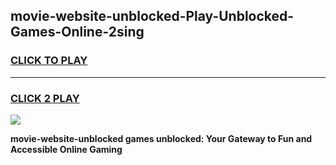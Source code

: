 
## movie-website-unblocked-Play-Unblocked-Games-Online-2sing
<h3>
<a href="https://premium76.site?title=movie-website-unblocked&ref=25A">CLICK TO PLAY</a></h3>
<hr>

<h3>
<a href="https://premium76.site?title=movie-website-unblocked&ref=25A">CLICK 2 PLAY</a>
  
</h3>

<a href="https://premium76.site?title=movie-website-unblocked&ref=25A"><img src="https://clearcache.store/games.png"></a>


**movie-website-unblocked games unblocked: Your Gateway to Fun and Accessible Online Gaming**
